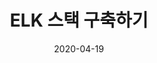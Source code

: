 ---
title: "ELK 스택 구축하기"
linkTitle: "ELK 스택 구축하기"
type: docs
weight: 2
date: 2020-04-19
description: >
  가장 기본적인 형태의 ELK 스택을 구축하는 방법에 대해 설명합니다.
---